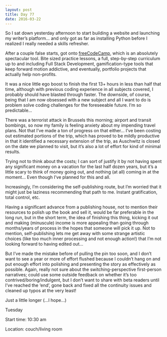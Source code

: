 ```yaml
---
layout: post
title: Day 77
date: 2016-03-22
---
```


So I sat down yesterday afternoon to start building a website and launching my writer’s platform… and only got as far as installing Python before I realized I really needed a skills refresher. 

After a couple false starts, got onto <a href="http://freecodecamp.com">freeCodeCamp</a>, which is an absolutely spectacular tool. Bite sized practice lessons, a full, step-by-step curriculum up to and including Full Stack Development, gamification-type tools that keep forward motion addictive, and eventually, portfolio projects that actually help non-profits. 

It was a nice little ego boost to finish the first 13+ hours in less than half that time, although with previous coding experience in all subjects covered, I probably should have blasted through faster. The downside, of course, being that I am now obsessed with a new subject and all I want to do is problem solve coding challenges for the foreseeable future. I’m so predictable… 

There was a terrorist attack in Brussels this morning; airport and transit bombings, so now my family is feeling anxiety about my impending travel plans. Not that I’ve made a ton of progress on that either… I’ve been costing out estimated portions of the trip, which has proved to be mildly productive in that it identified a necessary extension of the trip, as Auschwitz is closed on the date we planned to visit, but it’s also a lot of effort for kind of minimal results. 

Trying not to think about the costs; I can sort of justify it by not having spent any significant money on a vacation for the last half dozen years, but it’s a little scary to think of money going out, and nothing (at all) coming in at the moment… Even though I’ve planned for this and all. 

Increasingly, I’m considering the self-publishing route, but I’m worried that it might just be laziness recommending that path to me. Instant gratification, total control, etc. 

Having a significant advance from a publishing house, not to mention their resources to polish up the book and sell it, would be far preferable in the long run, but in the short term, the idea of finishing this thing, kicking it out and making (minuscule) income is more appealing than going through months/years of process in the hopes that someone will pick it up. Not to mention, self-publishing lets me get away with some strange artistic choices (like too much inner processing and not enough action!) that I’m not looking forward to having edited out… 

But I’ve made the mistake before of pulling the pin too soon, and I don’t want to see a year or more of effort flushed because I couldn’t hang on and put enough effort into polishing and presenting the story as effectively as possible. Again, really not sure about the switching-perspective first-person narratives; could use some outside feedback on whether it’s too contrived/boring/indulgent, but I don’t want to share with beta readers until I’ve reached the ‘end’, gone back and fixed all the continuity issues and cleaned up typos at the very least! 

Just a little longer (…I hope…)


Tuesday

Start time: 10:30 am

Location: couch/living room
